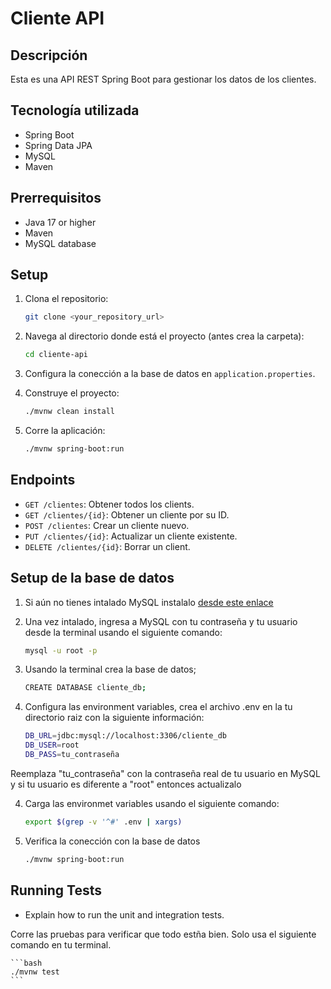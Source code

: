# Cliente API

## Descripción

Esta es una API REST Spring Boot para gestionar los datos de los clientes.

## Tecnología utilizada

* Spring Boot
* Spring Data JPA
* MySQL
* Maven

## Prerrequisitos

* Java 17 or higher
* Maven
* MySQL database

## Setup

1.  Clona el repositorio:

    ```bash
    git clone <your_repository_url>
    ```

2.  Navega al directorio donde está el proyecto (antes crea la carpeta):

    ```bash
    cd cliente-api
    ```

3.  Configura la conección a la base de datos en `application.properties`.

4.  Construye el proyecto:

    ```bash
    ./mvnw clean install
    ```

5.  Corre la aplicación:

    ```bash
    ./mvnw spring-boot:run
    ```

## Endpoints

* `GET /clientes`: Obtener todos los clients.
* `GET /clientes/{id}`: Obtener un cliente por su ID.
* `POST /clientes`: Crear un cliente nuevo.
* `PUT /clientes/{id}`: Actualizar un cliente existente.
* `DELETE /clientes/{id}`: Borrar un client.

## Setup de la base de datos

1. Si aún no tienes intalado MySQL instalalo [desde este enlace](https://dev.mysql.com/downloads/)
2. Una vez intalado, ingresa a MySQL con tu contraseña y tu usuario desde la terminal usando el siguiente comando:

    ```bash
    mysql -u root -p
    ```

3. Usando la terminal crea la base de datos;

    ```bash
    CREATE DATABASE cliente_db;
    ```

3. Configura las environment variables, crea el archivo .env en la tu directorio raiz con la siguiente información:

     ```bash
    DB_URL=jdbc:mysql://localhost:3306/cliente_db
    DB_USER=root
    DB_PASS=tu_contraseña
    ```

Reemplaza "tu_contraseña" con la contraseña real de tu usuario en MySQL y si tu usuario es diferente a "root" entonces actualizalo

4. Carga las environmet variables usando el siguiente comando:

    ```bash
    export $(grep -v '^#' .env | xargs)
    ```

5. Verifica la conección con la base de datos
    
    ```bash
    ./mvnw spring-boot:run
    ```
    
## Running Tests

* Explain how to run the unit and integration tests.

Corre las pruebas para verificar que todo estña bien. Solo usa el siguiente comando en tu terminal.

    ```bash
    ./mvnw test
    ```